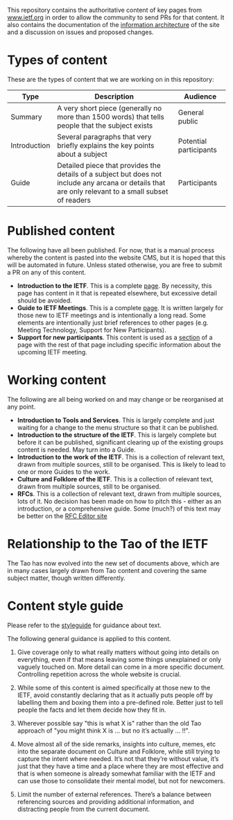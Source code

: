 This repository contains the authoritative content of key pages from www.ietf.org in order to allow the community to send PRs for that content.  It also contains the documentation of the [information architecture](Information%20Architecture.md) of the site and a discussion on issues and proposed changes.

# Types of content
These are the types of content that we are working on in this repository:

| Type | Description | Audience |
|------|-------------|----------|
| Summary | A very short piece (generally no more than 1500 words) that tells people that the subject exists | General public |
| Introduction | Several paragraphs that very briefly explains the key points about a subject | Potential participants | 
| Guide | Detailed piece that provides the details of a subject but does not include any arcana or details that are only relevant to a small subset of readers | Participants|

# Published content
The following have all been published. For now, that is a manual process whereby the content is pasted into the website CMS, but it is hoped that this will be automated in future.  Unless stated otherwise, you are free to submit a PR on any of this content.

* **Introduction to the IETF**. This is a complete [page](https://www.ietf.org/about/introduction/).  By necessity, this page has content in it that is repeated elsewhere, but excessive detail should be avoided.
* **Guide to IETF Meetings**. This is a complete [ page](https://www.ietf.org/how/meetings/introduction-to-ietf-meetings/).  It is written largely for those new to IETF meetings and is intentionally a long read.  Some elements are intentionally just brief references to other pages (e.g. Meeting Technology, Support for New Participants).
* **Support for new participants**. This content is used as a [section](https://www.ietf.org/how/meetings/new-participants/) of a page with the rest of that page including specific information about the upcoming IETF meeting.

# Working content
The following are all being worked on and may change or be reorganised at any point.

* **Introduction to Tools and Services**. This is largely complete and just waiting for a change to the menu structure so that it can be published.
* **Introduction to the structure of the IETF**.  This is largely complete but before it can be published, significant clearing up of the existing groups content is needed. May turn into a Guide.
* **Introduction to the work of the IETF**. This is a collection of relevant text, drawn from multiple sources, still to be organised. This is likely to lead to one or more Guides to the work.
* **Culture and Folklore of the IETF**. This is a collection of relevant text, drawn from multiple sources, still to be organised.
* **RFCs**. This is a collection of relevant text, drawn from multiple sources, lots of it.  No decision has been made on how to pitch this - either as an introduction, or a comprehensive guide.  Some (much?) of this text may be better on the [RFC Editor site](https://www.rfc-editor.org)

# Relationship to the Tao of the IETF
The Tao has now evolved into the new set of documents above, which are in many cases largely drawn from Tao content and covering the same subject matter, though written differently.  

# Content style guide

Please refer to the [styleguide](styleguide.md) for guidance about text.
 
The following general guidance is applied to this content. 

1.  Give coverage only to what really matters without going into details on everything, even if that means leaving some things unexplained or only vaguely touched on. More detail can come in a more specific document. Controlling repetition across the whole website is crucial.

2.  While some of this content is aimed specifically at those new to the IETF, avoid constantly declaring that as it actually puts people off by labelling them and boxing them into a pre-defined role.  Better just to tell people the facts and let them decide how they fit in.

3.  Wherever possible say "this is what X is" rather than the old Tao approach of "you might think X is … but no it’s actually … !!".

4.  Move almost all of the side remarks, insights into culture, memes, etc into the separate document on Culture and Folklore, while still trying to capture the intent where needed.  It’s not that they’re without value, it’s just that they have a time and a place where they are most effective and that is when someone is already somewhat familiar with the IETF and can use those to consolidate their mental model, but not for newcomers.

5.  Limit the number of external references.  There’s a balance between referencing sources and providing additional information, and distracting people from the current document. 
